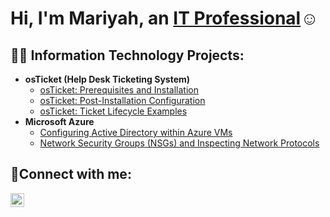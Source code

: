 <h1>Hi, I'm Mariyah, an <a href="https://linkedin.com/in/mariyah-yates">IT Professional</a>☺</h1>

<h2>👨‍💻 Information Technology Projects:</h2>

- <b>osTicket (Help Desk Ticketing System)</b>
  - [osTicket: Prerequisites and Installation](https://github.com/Myates8/osticket-prereqs)
  - [osTicket: Post-Installation Configuration](https://github.com/Myates8/post-install-config)
  - [osTicket: Ticket Lifecycle Examples](https://github.com/Myates8/ticket-lifecycle)
- <b>Microsoft Azure</b>
  - [Configuring Active Directory within Azure VMs](https://github.com/Myates8/configure-ad)
  - [Network Security Groups (NSGs) and Inspecting Network Protocols](https://github.com/Myates8/azure-network-protocols)

<h2>🤳Connect with me:</h2>


[<img align="left" alt="Mariyah | LinkedIn" width="22px" src="https://cdn.jsdelivr.net/npm/simple-icons@v3/icons/linkedin.svg" />][linkedin]



[linkedin]: https://linkedin.com/in/mariyah-yates

<!--
**Myates8/Myates8** is a ✨ _special_ ✨ repository because its `README.md` (this file) appears on your GitHub profile.

Here are some ideas to get you started:

- 🔭 I’m currently working on ...
- 🌱 I’m currently learning ...
- 👯 I’m looking to collaborate on ...
- 🤔 I’m looking for help with ...
- 💬 Ask me about ...
- 📫 How to reach me: ...
- 😄 Pronouns: ...
- ⚡ Fun fact: ...
-->
